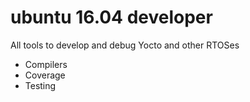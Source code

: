 # ubuntu 16.04 developer

All tools to develop and debug Yocto and other RTOSes
* Compilers
* Coverage
* Testing


